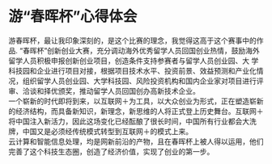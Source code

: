 # 游“春晖杯”心得体会
   游春晖杯，最让我印象深刻的，是这个比赛的理念，我觉得这高于这个赛事中的作品.
   “春晖杯”创新创业大赛，充分调动海外优秀留学人员回国创业热情，鼓励海外留学人员积极申报创新创业项目，创造条件支持参赛者与留学人员创业园、大 
学科技园和企业进行项目对接，根据项目技术水平、投资前景、效益预测和产业化情况，组织留学人员创业园、大学科技园、风险投资机构和国内企业家对项目进行评审、洽谈和择优颁奖，推动留学人员回国创办高新技术企业。<br>
    一个崭新的时代即将到来，以互联网＋为工具，以大众创业为形式，正在塑造崭新的经济结构，而具备新知识，新理念，新思维的人将正式登上历史舞台。互联网＋将中国注入新活力，因此这场变化已经酝酿了很长时间，中国所有行业都会大洗牌，中国又是必须经传统模式转型到互联网＋的模式上来。<br>
    云计算和智能信息处理，均是网新前沿的产物，且在春晖杯上被人得以运用，他们完善了这个科技生态圈，创造了经济价值，实现了创业的第一步。<br>
    
